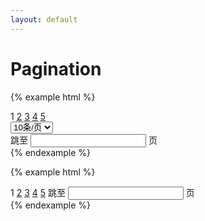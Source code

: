 ```yaml
---
layout: default
---
```


# Pagination

{% example html %}
<div class="ui-pagination">
  <a href="#" class="page"><i class="iconfont icon-arrow-left"></i></a>
  <span class="page active">1</span>
  <a href="#" class="page">2</a>
  <a href="#" class="page">3</a>
  <a href="#" class="page">4</a>
  <a href="#" class="page">5</a>
  <a href="#" class="page"><i class="iconfont icon-arrow-right"></i></a>
  <div class="ui-control-wrap">
    <select class="ui-select js-select w94">
      <option value="1">10条/页</option>
      <option value="2">20条/页</option>
      <option value="3">30条/页</option>
    </select>
  </div>
  <span class="text">跳至</span>
  <input class="ui-form-control" type="text" name="page">
  <span class="text">页</span>
</div>
{% endexample %}

{% example html %}
<div class="ui-pagination small">
  <a href="#" class="page"><i class="iconfont icon-arrow-left"></i></a>
  <span class="page active">1</span>
  <a href="#" class="page">2</a>
  <a href="#" class="page">3</a>
  <a href="#" class="page">4</a>
  <a href="#" class="page">5</a>
  <a href="#" class="page"><i class="iconfont icon-arrow-right"></i></a>
  <span class="text">跳至</span>
  <input class="ui-form-control" type="text" name="page">
  <span class="text">页</span>
</div>
{% endexample %}

